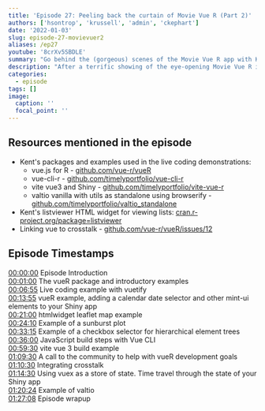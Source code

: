 ```yaml
---
title: 'Episode 27: Peeling back the curtain of Movie Vue R (Part 2)'
authors: ['hsontrop', 'krussell', 'admin', 'ckephart']
date: '2022-01-03'
slug: episode-27-movievuer2
aliases: /ep27
youtube: '8crXv5SBDLE' 
summary: "Go behind the (gorgeous) scenes of the Movie Vue R app with Kent Russell and Herman Sontrap!"
description: "After a terrific showing of the eye-opening Movie Vue R in episode 26, Kent Russell and Herman Sontrop reveal the fundamental cast of R packages and workflows bringing the app to life. Kent leads us through live demonstrations of his R packages binding to Vue.js, illustrating the seamless way you can link existing HTML widgets to the Vue framework, as well as the mechanics of incorporating Shiny into existing Vue templates to unlock immense potential. Later in the episode we learn revolutionary techniques for adapting the popular crosstalk package to Vue apps, as well as a unique way of tracking application state. Each of these demonstrations reveal many nuggets of development wisdom straight from a true pioneer in bridging the amazing worlds of JavaScript and R together!"
categories:
  - episode
tags: []
image:
  caption: ''
  focal_point: ''
---
```


## Resources mentioned in the episode

* Kent's packages and examples used in the live coding demonstrations:
    + vue.js for R - [github.com/vue-r/vueR](https://github.com/vue-r/vueR)
    + vue-cli-r - [github.com/timelyportfolio/vue-cli-r](https://github.com/timelyportfolio/vue-cli-r)
    + vite vue3 and Shiny - [github.com/timelyportfolio/vite-vue-r](https://github.com/timelyportfolio/vite-vue-r)
    + valtio vanilla with utils as standalone using browserify - [github.com/timelyportfolio/valtio_standalone](https://github.com/timelyportfolio/valtio_standalone)
* Kent's listviewer HTML widget for viewing lists: [cran.r-project.org/package=listviewer](https://cran.r-project.org/package=listviewer)
* Linking vue to crosstalk - [github.com/vue-r/vueR/issues/12](https://github.com/vue-r/vueR/issues/12)


## Episode Timestamps

[00:00:00](https://youtube.com/watch?v=8crXv5SBDLE&t=0s) Episode Introduction <br> 
[00:01:00](https://youtube.com/watch?v=8crXv5SBDLE&t=60s) The vueR package and introductory examples <br> 
[00:06:55](https://youtube.com/watch?v=8crXv5SBDLE&t=415s) Live coding example with vuetify <br> 
[00:13:55](https://youtube.com/watch?v=8crXv5SBDLE&t=835s) vueR example, adding a calendar date selector and other mint-ui elements to your Shiny app <br> 
[00:21:00](https://youtube.com/watch?v=8crXv5SBDLE&t=1260s) htmlwidget leaflet map example <br> 
[00:24:10](https://youtube.com/watch?v=8crXv5SBDLE&t=1450s) Example of a sunburst plot <br> 
[00:33:15](https://youtube.com/watch?v=8crXv5SBDLE&t=1995s) Example of a checkbox selector for hierarchical element trees <br> 
[00:36:00](https://youtube.com/watch?v=8crXv5SBDLE&t=2160s) JavaScript build steps with Vue CLI <br> 
[00:59:30](https://youtube.com/watch?v=8crXv5SBDLE&t=3570s) vite vue 3 build example <br> 
[01:09:30](https://youtube.com/watch?v=8crXv5SBDLE&t=4170s) A call to the community to help with vueR development goals <br> 
[01:10:30](https://youtube.com/watch?v=8crXv5SBDLE&t=4230s) Integrating crosstalk <br> 
[01:14:30](https://youtube.com/watch?v=8crXv5SBDLE&t=4470s) Using vuex as a store of state. Time travel through the state of your Shiny app <br> 
[01:20:24](https://youtube.com/watch?v=8crXv5SBDLE&t=4824s) Example of valtio <br> 
[01:27:08](https://youtube.com/watch?v=8crXv5SBDLE&t=5228s) Episode wrapup <br>